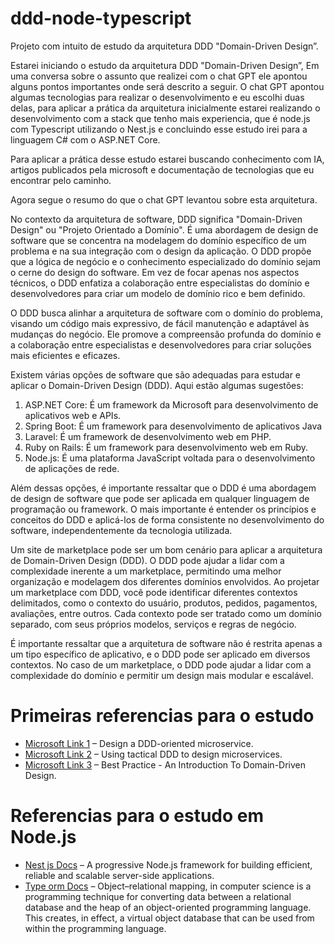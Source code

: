 # ddd-node-typescript
Projeto com intuito de estudo da arquitetura DDD "Domain-Driven Design”.

Estarei iniciando o estudo da arquitetura DDD "Domain-Driven Design”,
Em uma conversa sobre o assunto que realizei com o chat GPT ele apontou alguns pontos importantes onde será descrito a seguir.
O chat GPT apontou algumas tecnologias para realizar o desenvolvimento e eu escolhi duas delas, para aplicar a prática da arquitetura inicialmente estarei realizando o desenvolvimento com a stack que tenho mais experiencia, que é node.js com Typescript utilizando o Nest.js e concluindo esse estudo irei para a linguagem C# com o ASP.NET Core.

Para aplicar a prática desse estudo estarei buscando conhecimento com IA, artigos publicados pela microsoft e documentação de tecnologias que eu encontrar pelo caminho.

Agora segue o resumo do que o chat GPT levantou sobre esta arquitetura.

No contexto da arquitetura de software, DDD significa "Domain-Driven Design" ou "Projeto Orientado a Domínio". É uma abordagem de design de software que se concentra na modelagem do domínio específico de um problema e na sua integração com o design da aplicação.
O DDD propõe que a lógica de negócio e o conhecimento especializado do domínio sejam o cerne do design do software. Em vez de focar apenas nos aspectos técnicos, o DDD enfatiza a colaboração entre especialistas do domínio e desenvolvedores para criar um modelo de domínio rico e bem definido.

O DDD busca alinhar a arquitetura de software com o domínio do problema, visando um código mais expressivo, de fácil manutenção e adaptável às mudanças do negócio. Ele promove a compreensão profunda do domínio e a colaboração entre especialistas e desenvolvedores para criar soluções mais eficientes e eficazes.

Existem várias opções de software que são adequadas para estudar e aplicar o Domain-Driven Design (DDD). Aqui estão algumas sugestões:
1. ASP.NET Core: É um framework da Microsoft para desenvolvimento de aplicativos web e APIs. 
2. Spring Boot: É um framework para desenvolvimento de aplicativos Java
3. Laravel: É um framework de desenvolvimento web em PHP. 
4. Ruby on Rails: É um framework para desenvolvimento web em Ruby. 
5. Node.js: É uma plataforma JavaScript voltada para o desenvolvimento de aplicações de rede. 

Além dessas opções, é importante ressaltar que o DDD é uma abordagem de design de software que pode ser aplicada em qualquer linguagem de programação ou framework. O mais importante é entender os princípios e conceitos do DDD e aplicá-los de forma consistente no desenvolvimento do software, independentemente da tecnologia utilizada.

Um site de marketplace pode ser um bom cenário para aplicar a arquitetura de Domain-Driven Design (DDD). O DDD pode ajudar a lidar com a complexidade inerente a um marketplace, permitindo uma melhor organização e modelagem dos diferentes domínios envolvidos.
Ao projetar um marketplace com DDD, você pode identificar diferentes contextos delimitados, como o contexto do usuário, produtos, pedidos, pagamentos, avaliações, entre outros. Cada contexto pode ser tratado como um domínio separado, com seus próprios modelos, serviços e regras de negócio.

É importante ressaltar que a arquitetura de software não é restrita apenas a um tipo específico de aplicativo, e o DDD pode ser aplicado em diversos contextos. No caso de um marketplace, o DDD pode ajudar a lidar com a complexidade do domínio e permitir um design mais modular e escalável.

# Primeiras referencias para o estudo
- [Microsoft Link 1](https://learn.microsoft.com/en-us/dotnet/architecture/microservices/microservice-ddd-cqrs-patterns/ddd-oriented-microservice) – Design a DDD-oriented microservice.
- [Microsoft Link 2](https://learn.microsoft.com/en-us/azure/architecture/microservices/model/tactical-ddd) – Using tactical DDD to design microservices.
- [Microsoft Link 3](https://learn.microsoft.com/en-us/archive/msdn-magazine/2009/february/best-practice-an-introduction-to-domain-driven-design) – Best Practice - An Introduction To Domain-Driven Design.


# Referencias para o estudo em Node.js
- [Nest js Docs](https://docs.nestjs.com) – A progressive Node.js framework for building efficient, reliable and scalable server-side applications.
- [Type orm Docs](https://typeorm.io) – Object–relational mapping, in computer science is a programming technique for converting data between a relational database and the heap of an object-oriented programming language. This creates, in effect, a virtual object database that can be used from within the programming language.




